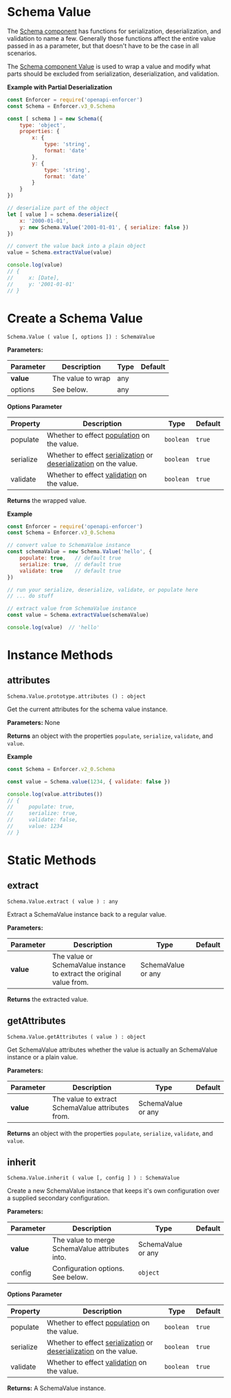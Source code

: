# Schema Value

The [Schema component](components/schema.md) has functions for serialization, deserialization, and validation to name a few. Generally those functions affect the entire value passed in as a parameter, but that doesn't have to be the case in all scenarios.

The [Schema component Value](components/schema.md#value) is used to wrap a value and modify what parts should be excluded from serialization, deserialization, and validation.

**Example with Partial Deserialization**

```js
const Enforcer = require('openapi-enforcer')
const Schema = Enforcer.v3_0.Schema

const [ schema ] = new Schema({
    type: 'object',
    properties: {
        x: {
            type: 'string',
            format: 'date'
        },
        y: {
            type: 'string',
            format: 'date'
        }
    }
})

// deserialize part of the object
let [ value ] = schema.deserialize({
    x: '2000-01-01',
    y: new Schema.Value('2001-01-01', { serialize: false })
})

// convert the value back into a plain object
value = Schema.extractValue(value)

console.log(value)
// {
//     x: [Date],
//     y: '2001-01-01'
// }
```

# Create a Schema Value

`Schema.Value ( value [, options ]) : SchemaValue`

**Parameters:**

| Parameter | Description | Type | Default |
| --------- | ----------- | ---- | ------- |
| **value** | The value to wrap | any | |
| options | See below. | any | |

**Options Parameter**

| Property | Description | Type | Default |
| --------- | ----------- | ---- | ------- |
| populate | Whether to effect [population](components/schema.md#populate) on the value. | `boolean` | `true` |
| serialize | Whether to effect [serialization](components/schema.md#serialize) or [deserialization](components/schema.md#deserialize) on the value. | `boolean` | `true` |
| validate | Whether to effect [validation](components/schema.md#validate) on the value. | `boolean` | `true` |

**Returns** the wrapped value.

**Example**

```js
const Enforcer = require('openapi-enforcer')
const Schema = Enforcer.v3_0.Schema

// convert value to SchemaValue instance
const schemaValue = new Schema.Value('hello', {
    populate: true,   // default true
    serialize: true,  // default true
    validate: true    // default true
})

// run your serialize, deserialize, validate, or populate here
// ... do stuff

// extract value from SchemaValue instance
const value = Schema.extractValue(schemaValue)

console.log(value)  // 'hello'
```

# Instance Methods

## attributes

`Schema.Value.prototype.attributes () : object`

Get the current attributes for the schema value instance.

**Parameters:** None

**Returns** an object with the properties `populate`, `serialize`, `validate`, and `value`.

**Example**

```js
const Schema = Enforcer.v2_0.Schema

const value = Schema.value(1234, { validate: false })

console.log(value.attributes())
// {
//     populate: true,
//     serialize: true,
//     validate: false,
//     value: 1234
// }
```

# Static Methods

## extract

`Schema.Value.extract ( value ) : any`

Extract a SchemaValue instance back to a regular value.

**Parameters:**

| Parameter | Description | Type | Default |
| --------- | ----------- | ---- | ------- |
| **value** | The value or SchemaValue instance to extract the original value from. | SchemaValue or any | |

**Returns** the extracted value.

## getAttributes

`Schema.Value.getAttributes ( value ) : object`

Get SchemaValue attributes whether the value is actually an SchemaValue instance or a plain value.

**Parameters:**

| Parameter | Description | Type | Default |
| --------- | ----------- | ---- | ------- |
| **value** | The value to extract SchemaValue attributes from. | SchemaValue or any | |

**Returns** an object with the properties `populate`, `serialize`, `validate`, and `value`.

## inherit

`Schema.Value.inherit ( value [, config ] ) : SchemaValue`

Create a new SchemaValue instance that keeps it's own configuration over a supplied secondary configuration.

**Parameters:**

| Parameter | Description | Type | Default |
| --------- | ----------- | ---- | ------- |
| **value** | The value to merge SchemaValue attributes into. | SchemaValue or any | |
| config | Configuration options. See below. | `object` | |

**Options Parameter**

| Property | Description | Type | Default |
| --------- | ----------- | ---- | ------- |
| populate | Whether to effect [population](components/schema.md#populate) on the value. | `boolean` | `true` |
| serialize | Whether to effect [serialization](components/schema.md#serialize) or [deserialization](components/schema.md#deserialize) on the value. | `boolean` | `true` |
| validate | Whether to effect [validation](components/schema.md#validate) on the value. | `boolean` | `true` |

**Returns:** A SchemaValue instance.

